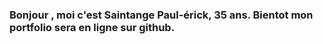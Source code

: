###  Bonjour , moi c'est Saintange Paul-érick, 35 ans. Bientot mon portfolio sera en ligne sur github.

<!--
###✨  Mes compétences du moment....

###⚡ HTML | CSS | => Un peut de Javascript mais le travail reste long, => Et du (REACT) que je commence a découvrir . 
-->
